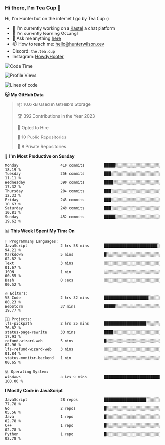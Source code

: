 ### Hi there, I'm Tea Cup 👋 

Hi, I'm Hunter but on the internet I go by Tea Cup :)

- 🔭 I’m currently working on a [Kastel](https://github.com/Kastelll) a chat platform
- 🌱 I’m currently learning GoLang!
- 💬 Ask me anything [here](https://github.com/TheTeaCup/TheTeaCup/issues)
- 📫 How to reach me: [hello@hunterwilson.dev](mailto:hello@hunterwilson.dev)
- Discord: `the.tea.cup`
- Instagram: [HowdyHooter](https://instagram.com/HowdyHooter)

<!--START_SECTION:waka-->
![Code Time](http://img.shields.io/badge/Code%20Time-321%20hrs%2056%20mins-blue)

![Profile Views](http://img.shields.io/badge/Profile%20Views-2-blue)

![Lines of code](https://img.shields.io/badge/From%20Hello%20World%20I%27ve%20Written-748.7%20thousand%20lines%20of%20code-blue)

**🐱 My GitHub Data** 

> 📦 10.6 kB Used in GitHub's Storage 
 > 
> 🏆 392 Contributions in the Year 2023
 > 
> 💼 Opted to Hire
 > 
> 📜 10 Public Repositories 
 > 
> 🔑 8 Private Repositories 
 > 
📅 **I'm Most Productive on Sunday** 

```text
Monday                   419 commits         █████░░░░░░░░░░░░░░░░░░░░   18.19 % 
Tuesday                  256 commits         ███░░░░░░░░░░░░░░░░░░░░░░   11.11 % 
Wednesday                399 commits         ████░░░░░░░░░░░░░░░░░░░░░   17.32 % 
Thursday                 284 commits         ███░░░░░░░░░░░░░░░░░░░░░░   12.33 % 
Friday                   245 commits         ███░░░░░░░░░░░░░░░░░░░░░░   10.63 % 
Saturday                 249 commits         ███░░░░░░░░░░░░░░░░░░░░░░   10.81 % 
Sunday                   452 commits         █████░░░░░░░░░░░░░░░░░░░░   19.62 % 
```


📊 **This Week I Spent My Time On** 

```text
💬 Programming Languages: 
JavaScript               2 hrs 58 mins       ████████████████████████░   94.21 % 
Markdown                 5 mins              █░░░░░░░░░░░░░░░░░░░░░░░░   02.82 % 
Text                     3 mins              ░░░░░░░░░░░░░░░░░░░░░░░░░   01.67 % 
JSON                     1 min               ░░░░░░░░░░░░░░░░░░░░░░░░░   00.55 % 
Bash                     0 secs              ░░░░░░░░░░░░░░░░░░░░░░░░░   00.52 % 

🔥 Editors: 
VS Code                  2 hrs 32 mins       ████████████████████░░░░░   80.23 % 
WebStorm                 37 mins             █████░░░░░░░░░░░░░░░░░░░░   19.77 % 

🐱‍💻 Projects: 
lfs-pickpath             2 hrs 25 mins       ███████████████████░░░░░░   76.62 % 
status-page-rewrite      33 mins             ████░░░░░░░░░░░░░░░░░░░░░   17.93 % 
refund-wizard-web        5 mins              █░░░░░░░░░░░░░░░░░░░░░░░░   02.96 % 
lfs-refund-wizard-web    3 mins              ░░░░░░░░░░░░░░░░░░░░░░░░░   01.84 % 
status-monitor-backend   1 min               ░░░░░░░░░░░░░░░░░░░░░░░░░   00.65 % 

💻 Operating System: 
Windows                  3 hrs 9 mins        █████████████████████████   100.00 % 
```

**I Mostly Code in JavaScript** 

```text
JavaScript               28 repos            ███████████████████░░░░░░   77.78 % 
Go                       2 repos             █░░░░░░░░░░░░░░░░░░░░░░░░   05.56 % 
Java                     1 repo              █░░░░░░░░░░░░░░░░░░░░░░░░   02.78 % 
C++                      1 repo              █░░░░░░░░░░░░░░░░░░░░░░░░   02.78 % 
Python                   1 repo              █░░░░░░░░░░░░░░░░░░░░░░░░   02.78 % 
```




<!--END_SECTION:waka-->
